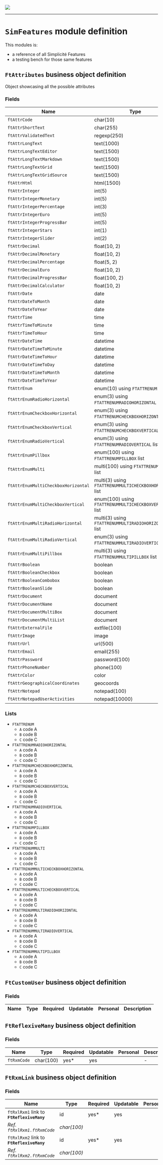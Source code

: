 <!--
 ___ _            _ _    _ _    __
/ __(_)_ __  _ __| (_)__(_) |_ /_/
\__ \ | '  \| '_ \ | / _| |  _/ -_)
|___/_|_|_|_| .__/_|_\__|_|\__\___|
            |_| 
-->
![](https://docs.simplicite.io//logos/logo250.png)
* * *

`SimFeatures` module definition
===============================

This modules is:
- a reference of all Simplicité Features
- a testing bench for those same features

`FtAttributes` business object definition
-----------------------------------------

Object showcasing all the possible attributes

### Fields

| Name                                                         | Type                                     | Required | Updatable | Personal | Description                                                                      |
|--------------------------------------------------------------|------------------------------------------|----------|-----------|----------|----------------------------------------------------------------------------------|
| `ftAttrCode`                                                 | char(10)                                 | yes*     | yes       |          | -                                                                                |
| `ftAttrShortText`                                            | char(255)                                |          | yes       |          | -                                                                                |
| `ftAttrValidatedText`                                        | regexp(250)                              |          | yes       |          | -                                                                                |
| `ftAttrLongText`                                             | text(1000)                               |          | yes       |          | -                                                                                |
| `ftAttrLongTextEditor`                                       | text(1500)                               |          | yes       |          | -                                                                                |
| `ftAttrLongTextMarkdown`                                     | text(1500)                               |          | yes       |          | -                                                                                |
| `ftAttrLongTextGrid`                                         | text(1500)                               |          | yes       |          | -                                                                                |
| `ftAttrLongTextGridSource`                                   | text(1500)                               |          |           |          | -                                                                                |
| `ftAttrHtml`                                                 | html(1500)                               |          | yes       |          | -                                                                                |
| `ftAttrInteger`                                              | int(5)                                   |          | yes       |          | -                                                                                |
| `ftAttrIntegerMonetary`                                      | int(5)                                   |          | yes       |          | -                                                                                |
| `ftAttrIntegerPercentage`                                    | int(3)                                   |          | yes       |          | -                                                                                |
| `ftAttrIntegerEuro`                                          | int(5)                                   |          | yes       |          | -                                                                                |
| `ftAttrIntegerProgressBar`                                   | int(5)                                   |          | yes       |          | -                                                                                |
| `ftAttrIntegerStars`                                         | int(1)                                   |          | yes       |          | -                                                                                |
| `ftAttrIntegerSlider`                                        | int(2)                                   |          | yes       |          | -                                                                                |
| `ftAttrDecimal`                                              | float(10, 2)                             |          | yes       |          | -                                                                                |
| `ftAttrDecimalMonetary`                                      | float(10, 2)                             |          | yes       |          | -                                                                                |
| `ftAttrDecimalPercentage`                                    | float(5, 2)                              |          | yes       |          | -                                                                                |
| `ftAttrDecimalEuro`                                          | float(10, 2)                             |          | yes       |          | -                                                                                |
| `ftAttrDecimalProgressBar`                                   | float(100, 2)                            |          | yes       |          | -                                                                                |
| `ftAttrDecimalCalculator`                                    | float(10, 2)                             |          | yes       |          | -                                                                                |
| `ftAttrDate`                                                 | date                                     |          | yes       |          | -                                                                                |
| `ftAttrDateToMonth`                                          | date                                     |          | yes       |          | -                                                                                |
| `ftAttrDateToYear`                                           | date                                     |          | yes       |          | -                                                                                |
| `ftAttrTime`                                                 | time                                     |          | yes       |          | -                                                                                |
| `ftAttrTimeToMinute`                                         | time                                     |          | yes       |          | -                                                                                |
| `ftAttrTimeToHour`                                           | time                                     |          | yes       |          | -                                                                                |
| `ftAttrDateTime`                                             | datetime                                 |          | yes       |          | -                                                                                |
| `ftAttrDateTimeToMinute`                                     | datetime                                 |          | yes       |          | -                                                                                |
| `ftAttrDateTimeToHour`                                       | datetime                                 |          | yes       |          | -                                                                                |
| `ftAttrDateTimeToDay`                                        | datetime                                 |          | yes       |          | -                                                                                |
| `ftAttrDateTimeToMonth`                                      | datetime                                 |          | yes       |          | -                                                                                |
| `ftAttrDateTimeToYear`                                       | datetime                                 |          | yes       |          | -                                                                                |
| `ftAttrEnum`                                                 | enum(10) using `FTATTRENUM` list         |          | yes       |          | -                                                                                |
| `ftAttrEnumRadioHorizontal`                                  | enum(3) using `FTATTRENUMRADIOHORIZONTAL` list |          | yes       |          | -                                                                                |
| `ftAttrEnumCheckboxHorizontal`                               | enum(3) using `FTATTRENUMCHECKBOXHORIZONTAL` list |          | yes       |          | -                                                                                |
| `ftAttrEnumCheckboxVertical`                                 | enum(3) using `FTATTRENUMCHECKBOXVERTICAL` list |          | yes       |          | -                                                                                |
| `ftAttrEnumRadioVertical`                                    | enum(3) using `FTATTRENUMRADIOVERTICAL` list |          | yes       |          | -                                                                                |
| `ftAttrEnumPillbox`                                          | enum(100) using `FTATTRENUMPILLBOX` list |          | yes       |          | -                                                                                |
| `ftAttrEnumMulti`                                            | multi(100) using `FTATTRENUMMULTI` list  |          | yes       |          | -                                                                                |
| `ftAttrEnumMultiCheckboxHorizontal`                          | multi(3) using `FTATTRENUMMULTICHECKBOXHORIZONTAL` list |          | yes       |          | -                                                                                |
| `ftAttrEnumMultiCheckboxVertical`                            | enum(100) using `FTATTRENUMMULTICHECKBOXVERTICAL` list |          | yes       |          | -                                                                                |
| `ftAttrEnumMultiRadioHorizontal`                             | multi(3) using `FTATTRENUMMULTIRADIOHORIZONTAL` list |          | yes       |          | -                                                                                |
| `ftAttrEnumMultiRadioVertical`                               | enum(3) using `FTATTRENUMMULTIRADIOVERTICAL` list |          | yes       |          | -                                                                                |
| `ftAttrEnumMultiPillbox`                                     | multi(3) using `FTATTRENUMMULTIPILLBOX` list |          | yes       |          | -                                                                                |
| `ftAttrBoolean`                                              | boolean                                  |          | yes       |          | -                                                                                |
| `ftAttrBooleanCheckbox`                                      | boolean                                  |          | yes       |          | -                                                                                |
| `ftAttrBooleanCombobox`                                      | boolean                                  |          | yes       |          | -                                                                                |
| `ftAttrBooleanSlide`                                         | boolean                                  |          | yes       |          | -                                                                                |
| `ftAttrDocument`                                             | document                                 |          | yes       |          | -                                                                                |
| `ftAttrDocumentName`                                         | document                                 |          | yes       |          | -                                                                                |
| `ftAttrDocumentMultiBox`                                     | document                                 |          | yes       |          | -                                                                                |
| `ftAttrDocumentMultiList`                                    | document                                 |          | yes       |          | -                                                                                |
| `ftAttrExternalFile`                                         | extfile(100)                             |          | yes       |          | -                                                                                |
| `ftAttrImage`                                                | image                                    |          | yes       |          | -                                                                                |
| `ftAttrUrl`                                                  | url(500)                                 |          | yes       |          | -                                                                                |
| `ftAttrEmail`                                                | email(255)                               |          | yes       |          | -                                                                                |
| `ftAttrPassword`                                             | password(100)                            |          | yes       |          | -                                                                                |
| `ftAttrPhoneNumber`                                          | phone(100)                               |          | yes       |          | -                                                                                |
| `ftAttrColor`                                                | color                                    |          | yes       |          | -                                                                                |
| `ftAttrGeographicalCoordinates`                              | geocoords                                |          | yes       |          | -                                                                                |
| `ftAttrNotepad`                                              | notepad(100)                             |          | yes       |          | -                                                                                |
| `ftAttrNotepadUserActivities`                                | notepad(10000)                           |          | yes       |          | -                                                                                |

### Lists

* `FTATTRENUM`
    - `A` code A
    - `B` code B
    - `C` code C
* `FTATTRENUMRADIOHORIZONTAL`
    - `A` code A
    - `B` code B
    - `C` code C
* `FTATTRENUMCHECKBOXHORIZONTAL`
    - `A` code A
    - `B` code B
    - `C` code C
* `FTATTRENUMCHECKBOXVERTICAL`
    - `A` code A
    - `B` code B
    - `C` code C
* `FTATTRENUMRADIOVERTICAL`
    - `A` code A
    - `B` code B
    - `C` code C
* `FTATTRENUMPILLBOX`
    - `A` code A
    - `B` code B
    - `C` code C
* `FTATTRENUMMULTI`
    - `A` code A
    - `B` code B
    - `C` code C
* `FTATTRENUMMULTICHECKBOXHORIZONTAL`
    - `A` code A
    - `B` code B
    - `C` code C
* `FTATTRENUMMULTICHECKBOXVERTICAL`
    - `A` code A
    - `B` code B
    - `C` code C
* `FTATTRENUMMULTIRADIOHORIZONTAL`
    - `A` code A
    - `B` code B
    - `C` code C
* `FTATTRENUMMULTIRADIOVERTICAL`
    - `A` code A
    - `B` code B
    - `C` code C
* `FTATTRENUMMULTIPILLBOX`
    - `A` code A
    - `B` code B
    - `C` code C

`FtCustomUser` business object definition
-----------------------------------------



### Fields

| Name                                                         | Type                                     | Required | Updatable | Personal | Description                                                                      |
|--------------------------------------------------------------|------------------------------------------|----------|-----------|----------|----------------------------------------------------------------------------------|

`FtReflexiveMany` business object definition
--------------------------------------------



### Fields

| Name                                                         | Type                                     | Required | Updatable | Personal | Description                                                                      |
|--------------------------------------------------------------|------------------------------------------|----------|-----------|----------|----------------------------------------------------------------------------------|
| `ftRxmCode`                                                  | char(100)                                | yes*     | yes       |          | -                                                                                |

`FtRxmLink` business object definition
--------------------------------------



### Fields

| Name                                                         | Type                                     | Required | Updatable | Personal | Description                                                                      |
|--------------------------------------------------------------|------------------------------------------|----------|-----------|----------|----------------------------------------------------------------------------------|
| `ftRxlRxm1` link to **`FtReflexiveMany`**                    | id                                       | yes*     | yes       |          | -                                                                                |
| _Ref. `ftRxlRxm1.ftRxmCode`_                                 | _char(100)_                              |          |           |          | -                                                                                |
| `ftRxlRxm2` link to **`FtReflexiveMany`**                    | id                                       | yes*     | yes       |          | -                                                                                |
| _Ref. `ftRxlRxm2.ftRxmCode`_                                 | _char(100)_                              |          |           |          | -                                                                                |

